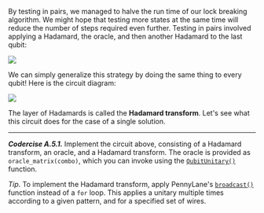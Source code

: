 By testing in pairs, we managed to halve the run time of our lock breaking algorithm. We might hope that testing more states at the same time will reduce the number of steps required even further. Testing in pairs involved applying a Hadamard, the oracle, and then another Hadamard to the last qubit:

![](pics/pair-test-circuit.svg)

We can simply generalize this strategy by doing the same thing to every qubit! Here is the circuit diagram:

![](pics/hadamard.svg)

The layer of Hadamards is called the **Hadamard transform**. Let's see what this circuit does for the case of a single solution.

---

***Codercise A.5.1.*** Implement the circuit above, consisting of a Hadamard transform, an oracle, and a Hadamard transform. The oracle is provided as ``oracle_matrix(combo)``, which you can invoke using the [``QubitUnitary()``](https://pennylane.readthedocs.io/en/stable/code/api/pennylane.QubitUnitary.html) function.

*Tip*. To implement the Hadamard transform, apply PennyLane's [``broadcast()``](https://pennylane.readthedocs.io/en/stable/code/api/pennylane.broadcast.html) function instead of a ``for`` loop. This applies a unitary multiple times according to a given pattern, and for a specified set of wires.
